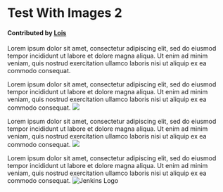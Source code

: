 # Test With Images 2
#### Contributed by [Lois](http://github.com/curfman)

Lorem ipsum dolor sit amet, consectetur adipiscing elit, sed do eiusmod tempor incididunt ut labore et dolore magna aliqua. Ut enim ad minim veniam, quis nostrud exercitation ullamco laboris nisi ut aliquip ex ea commodo consequat.



Lorem ipsum dolor sit amet, consectetur adipiscing elit, sed do eiusmod tempor incididunt ut labore et dolore magna aliqua. Ut enim ad minim veniam, quis nostrud exercitation ullamco laboris nisi ut aliquip ex ea commodo consequat.
<img src='https://github.com/betterscientificsoftware/images/raw/master/use-case-sw-interactions.jpg' class='page lightbox' />


Lorem ipsum dolor sit amet, consectetur adipiscing elit, sed do eiusmod tempor incididunt ut labore et dolore magna aliqua. Ut enim ad minim veniam, quis nostrud exercitation ullamco laboris nisi ut aliquip ex ea commodo consequat.
<img src='https://github.com/betterscientificsoftware/images/raw/master/use-case-sw-interactions.jpg' class='page' />

Lorem ipsum dolor sit amet, consectetur adipiscing elit, sed do eiusmod tempor incididunt ut labore et dolore magna aliqua. Ut enim ad minim veniam, quis nostrud exercitation ullamco laboris nisi ut aliquip ex ea commodo consequat.
<img src='https://jenkins.io/images/226px-Jenkins_logo.svg.png' alt="Jenkins Logo" class='logo' />


<!---
Publish: yes
Categories: collaboration
Topics: licensing
Tags: bssw-internal
Level: 2
Prerequisites: defaults
Aggregate: none
--->
